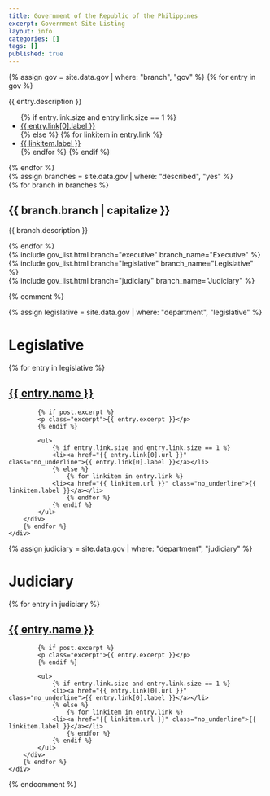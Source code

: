```yaml
---
title: Government of the Republic of the Philippines
excerpt: Government Site Listing
layout: info
categories: []
tags: []
published: true
---
```


<div class="gov_definition">
{% assign gov = site.data.gov | where: "branch", "gov" %}
{% for entry in gov %}
<p>{{ entry.description }}</p>
<ul>
    {% if entry.link.size and entry.link.size == 1 %}
    <li><a href="{{ entry.link[0].url }}" class="no_underline">{{ entry.link[0].label }}</a></li>
    {% else %}
        {% for linkitem in entry.link %}
    <li><a href="{{ linkitem.url }}" class="no_underline">{{ linkitem.label }}</a></li>
        {% endfor %}
    {% endif %}
</ul>
{% endfor %}
</div>

<div class="branch_definition">
{% assign branches = site.data.gov | where: "described", "yes" %}
<div class="block block_default_fonts">
    <div class="entries">
    {% for branch in branches %}
        <div class="entry">
            <h2>{{ branch.branch | capitalize }}</h2>
            <p>{{ branch.description }}</p>
        </div>
    {% endfor %}
    </div>
</div>
</div>

<div class="left_container">
{% include gov_list.html branch="executive" branch_name="Executive" %}
</div>

<div class="mid_container">
{% include gov_list.html branch="legislative" branch_name="Legislative" %}
</div>

<div class="right_container">
{% include gov_list.html branch="judiciary" branch_name="Judiciary" %}
</div>

{% comment %}


{% assign legislative = site.data.gov | where: "department", "legislative" %}
<div class="block sub_block block_default_fonts">
    <h1>Legislative</h1>
    <div class="entries">
        {% for entry in legislative %}
        <div class="entry">
            <h2><a href="{{ entry.url }}.html">{{ entry.name }}</a></h2>

            {% if post.excerpt %}
            <p class="excerpt">{{ entry.excerpt }}</p>
            {% endif %}

            <ul>
                {% if entry.link.size and entry.link.size == 1 %}
                <li><a href="{{ entry.link[0].url }}" class="no_underline">{{ entry.link[0].label }}</a></li>
                {% else %}
                    {% for linkitem in entry.link %}
                <li><a href="{{ linkitem.url }}" class="no_underline">{{ linkitem.label }}</a></li>
                    {% endfor %}
                {% endif %}
            </ul>
        </div>
        {% endfor %}
    </div>
</div>
</div>

<div class="right_container">
{% assign judiciary = site.data.gov | where: "department", "judiciary" %}
<div class="block sub_block block_default_fonts">
    <h1>Judiciary</h1>
    <div class="entries">
        {% for entry in judiciary %}
        <div class="entry">
            <h2><a href="{{ entry.url }}.html">{{ entry.name }}</a></h2>

            {% if post.excerpt %}
            <p class="excerpt">{{ entry.excerpt }}</p>
            {% endif %}

            <ul>
                {% if entry.link.size and entry.link.size == 1 %}
                <li><a href="{{ entry.link[0].url }}" class="no_underline">{{ entry.link[0].label }}</a></li>
                {% else %}
                    {% for linkitem in entry.link %}
                <li><a href="{{ linkitem.url }}" class="no_underline">{{ linkitem.label }}</a></li>
                    {% endfor %}
                {% endif %}
            </ul>
        </div>
        {% endfor %}
    </div>
</div>
</div>
{% endcomment %}
